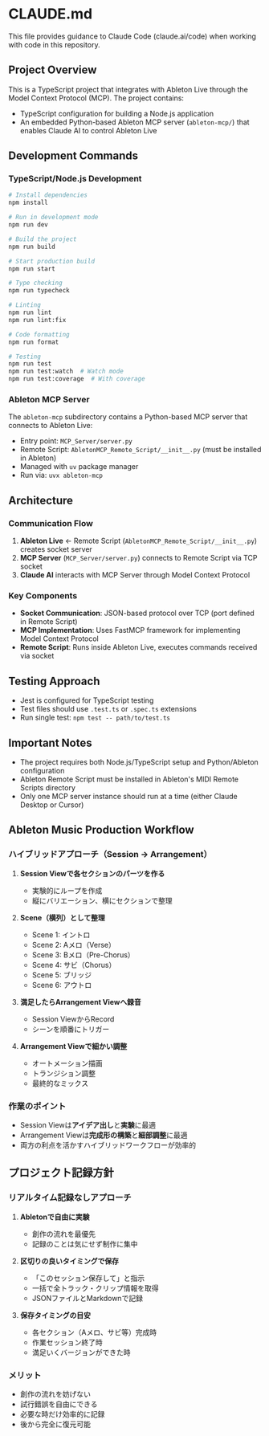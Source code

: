 # CLAUDE.md

This file provides guidance to Claude Code (claude.ai/code) when working with code in this repository.

## Project Overview

This is a TypeScript project that integrates with Ableton Live through the Model Context Protocol (MCP). The project contains:
- TypeScript configuration for building a Node.js application
- An embedded Python-based Ableton MCP server (`ableton-mcp/`) that enables Claude AI to control Ableton Live

## Development Commands

### TypeScript/Node.js Development
```bash
# Install dependencies
npm install

# Run in development mode
npm run dev

# Build the project
npm run build

# Start production build
npm run start

# Type checking
npm run typecheck

# Linting
npm run lint
npm run lint:fix

# Code formatting
npm run format

# Testing
npm run test
npm run test:watch  # Watch mode
npm run test:coverage  # With coverage
```

### Ableton MCP Server
The `ableton-mcp` subdirectory contains a Python-based MCP server that connects to Ableton Live:
- Entry point: `MCP_Server/server.py`
- Remote Script: `AbletonMCP_Remote_Script/__init__.py` (must be installed in Ableton)
- Managed with `uv` package manager
- Run via: `uvx ableton-mcp`

## Architecture

### Communication Flow
1. **Ableton Live** ← Remote Script (`AbletonMCP_Remote_Script/__init__.py`) creates socket server
2. **MCP Server** (`MCP_Server/server.py`) connects to Remote Script via TCP socket
3. **Claude AI** interacts with MCP Server through Model Context Protocol

### Key Components
- **Socket Communication**: JSON-based protocol over TCP (port defined in Remote Script)
- **MCP Implementation**: Uses FastMCP framework for implementing Model Context Protocol
- **Remote Script**: Runs inside Ableton Live, executes commands received via socket

## Testing Approach
- Jest is configured for TypeScript testing
- Test files should use `.test.ts` or `.spec.ts` extensions
- Run single test: `npm test -- path/to/test.ts`

## Important Notes
- The project requires both Node.js/TypeScript setup and Python/Ableton configuration
- Ableton Remote Script must be installed in Ableton's MIDI Remote Scripts directory
- Only one MCP server instance should run at a time (either Claude Desktop or Cursor)

## Ableton Music Production Workflow

### ハイブリッドアプローチ（Session → Arrangement）
1. **Session Viewで各セクションのパーツを作る**
   - 実験的にループを作成
   - 縦にバリエーション、横にセクションで整理

2. **Scene（横列）として整理**
   - Scene 1: イントロ
   - Scene 2: Aメロ（Verse）
   - Scene 3: Bメロ（Pre-Chorus）
   - Scene 4: サビ（Chorus）
   - Scene 5: ブリッジ
   - Scene 6: アウトロ

3. **満足したらArrangement Viewへ録音**
   - Session ViewからRecord
   - シーンを順番にトリガー

4. **Arrangement Viewで細かい調整**
   - オートメーション描画
   - トランジション調整
   - 最終的なミックス

### 作業のポイント
- Session Viewは**アイデア出し**と**実験**に最適
- Arrangement Viewは**完成形の構築**と**細部調整**に最適
- 両方の利点を活かすハイブリッドワークフローが効率的

## プロジェクト記録方針

### リアルタイム記録なしアプローチ
1. **Abletonで自由に実験**
   - 創作の流れを最優先
   - 記録のことは気にせず制作に集中

2. **区切りの良いタイミングで保存**
   - 「このセッション保存して」と指示
   - 一括で全トラック・クリップ情報を取得
   - JSONファイルとMarkdownで記録

3. **保存タイミングの目安**
   - 各セクション（Aメロ、サビ等）完成時
   - 作業セッション終了時
   - 満足いくバージョンができた時

### メリット
- 創作の流れを妨げない
- 試行錯誤を自由にできる
- 必要な時だけ効率的に記録
- 後から完全に復元可能